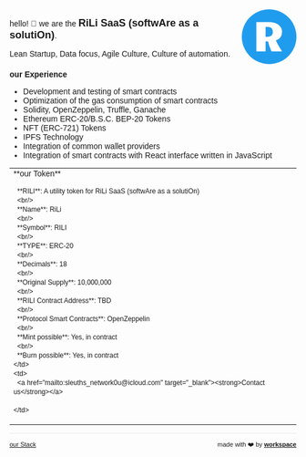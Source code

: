 <script>

  if (window.location.protocol != "https:"){
      window.location.protocol = "https";
  } 
  document.title = "RiLi SaaS (softwAre as a solutiOn)";
  
  const link = document.createElement('link');
  
  link.id = 'dynamic-favicon';
  link.rel = 'shortcut icon';
  link.href = 'https://raw.githubusercontent.com/rili-saas/website/main/assets/favicon.ico';
  
  document.head.appendChild(link);  
 
</script>

<link href="https://fonts.googleapis.com/css?family=Montserrat&display=swap" rel="stylesheet">

<div style="text-align: right; float: right">
<img width="96" style="border-radius: 60px;" src="https://raw.githubusercontent.com/rili-saas/website/main/assets/apple-touch-icon.png" height="96" alt="">
</div>

hello! 👋 we are the <strong style='font-size:18px'>RiLi SaaS (softwAre as a solutiOn)</strong>.

Lean Startup, Data focus, Agile Culture, Culture of automation.

### our Experience
- Development and testing of smart contracts
- Optimization of the gas consumption of smart contracts
- Solidity, OpenZeppelin, Truffle, Ganache
- Ethereum ERC-20/B.S.C. BEP-20 Tokens
- NFT (ERC-721) Tokens
- IPFS Technology
- Integration of common wallet providers
- Integration of smart contracts with React interface written in JavaScript

<table>
  <tr>
    <td>
      **our Token**

      **RILI**: A utility token for RiLi SaaS (softwAre as a solutiOn)
      <br/>
      **Name**: RiLi
      <br/>
      **Symbol**: RILI
      <br/>
      **TYPE**: ERC-20
      <br/>
      **Decimals**: 18
      <br/>
      **Original Supply**: 10,000,000
      <br/>
      **RILI Contract Address**: TBD
      <br/>
      **Protocol Smart Contracts**: OpenZeppelin
      <br/>
      **Mint possible**: Yes, in contract
      <br/>
      **Burn possible**: Yes, in contract
    </td>
    <td>
      <a href="mailto:sleuths_network0u@icloud.com" target="_blank"><strong>Contact us</strong></a>

    </td>
  </tr>
</table>




<!--
- Crypto Staking/Yielding website
-->





<hr />

<div style="text-align: left; float: left;">
  <a href="/stack" style="font-size: 11px">
    our Stack
  </a>
</div>

<div style="text-align: right; float: right;">
 <span style="font-size: 11px"> made with ❤️  by </span>
 <a href="http://workspace.rili.be" style="font-size: 11px" target="_blank">
   <strong style="font-size: 11px">workspace</strong>
 </a>
</div>

<style>
 * {
    font-family: 'Montserrat', sans-serif !important;
     font-size: 14px;
  }
 h1 {
    font-size: 26px; 
 }
 h1 a{
    display: none;
 }
 h1:after {
  content: 'RiLi SaaS';
 }
 .container-lg{
  max-width: 900px
 }
 hr {
  height: 0px !important;
  border-bottom: 1px solid #eaecef !important;
  margin-bottom: 10px !important;
 }
.flex-row-container {
    display: flex;
    flex-wrap: wrap;
    align-items: center;
    justify-content: center;
    align-items: stretch;
}
.flex-row-container > .flex-row-item {
    flex: 1 1 50%; /*grow | shrink | basis */
    min-width: 250px;
    padding: 0 10px;
}
.flex-row-container > .flex-row-item > h4 {
  margin: 4px 0 !important;
 }
.flex-row-container > .flex-row-item {
  text-align: center;
 }
.flex-row-container > .flex-row-item > ul {
  padding-left: 0px;
 }
.flex-row-container > .flex-row-item > ul > li {
  text-align: center;
  list-style: none;
 }
.footer {
  display: none;
}
</style>


